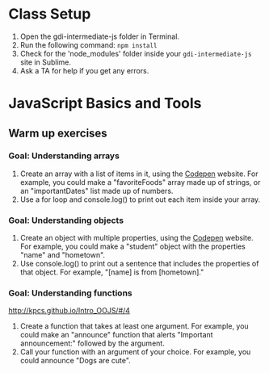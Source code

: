 # Class Setup

1. Open the gdi-intermediate-js folder in Terminal.
2. Run the following command: `npm install`
3. Check for the 'node_modules' folder inside your `gdi-intermediate-js` site in Sublime.
4. Ask a TA for help if you get any errors.


# JavaScript Basics and Tools

## Warm up exercises

### Goal: Understanding arrays

1. Create an array with a list of items in it, using the [Codepen](http://codepen.io/pen/) website. For example, you could make a "favoriteFoods" array made up of strings, or an "importantDates" list made up of numbers.
2. Use a for loop and console.log() to print out each item inside your array.

### Goal: Understanding objects

1. Create an object with multiple properties, using the [Codepen](http://codepen.io/pen/) website. For example, you could make a "student" object with the properties "name" and "hometown".
2. Use console.log() to print out a sentence that includes the properties of that object. For example, "[name] is from [hometown]."


### Goal: Understanding functions
http://kpcs.github.io/Intro_OOJS/#/4

1. Create a function that takes at least one argument. For example, you could make an "announce" function that alerts "Important announcement:" followed by the argument.
2. Call your function with an argument of your choice. For example, you could announce "Dogs are cute".
